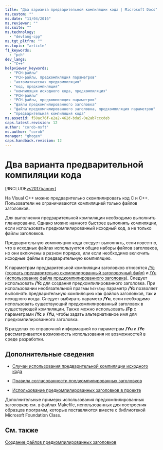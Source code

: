 ```yaml
---
title: "Два варианта предварительной компиляции кода | Microsoft Docs"
ms.custom: ""
ms.date: "11/04/2016"
ms.reviewer: ""
ms.suite: ""
ms.technology: 
  - "devlang-cpp"
ms.tgt_pltfrm: ""
ms.topic: "article"
f1_keywords: 
  - "pch"
dev_langs: 
  - "C++"
helpviewer_keywords: 
  - "PCH-файлы"
  - "PCH-файлы, предкомпиляция параметров"
  - "автоматическая предкомпиляция"
  - "код, предкомпиляция"
  - "компиляция исходного кода, предкомпиляция"
  - "PCH-файлы"
  - "PCH-файлы, предкомпиляция параметров"
  - "файлы предкомпилированного заголовка"
  - "файлы предкомпилированного заголовка, предкомпиляция параметров"
  - "предварительная компиляция кода"
ms.assetid: f50ac76f-e2a2-462d-bda5-0e2ab7cccdeb
caps.latest.revision: 12
author: "corob-msft"
ms.author: "corob"
manager: "ghogen"
caps.handback.revision: 12
---
```

# Два варианта предварительной компиляции кода
[!INCLUDE[vs2017banner](../../assembler/inline/includes/vs2017banner.md)]

На Visual C\+\+ можно предварительно скомпилировать код C и C\+\+. Пользователи не ограничиваются компиляцией только файлов заголовков.  
  
 Для выполнения предварительной компиляции необходимо выполнить планирование. Однако можно намного быстрее выполнять компиляции, если использовать предкомпилированный исходный код, а не только файлы заголовков.  
  
 Предварительную компиляцию кода следует выполнять, если известно, что в исходных файлах используются общие наборы файлов заголовков, но они включены в разном порядке, или если необходимо включить исходные файлы в предварительную компиляцию.  
  
 К параметрам предварительной компиляции заголовков относятся [\/Yc \(создать предварительно скомпилированный заголовочный файл\)](../../build/reference/yc-create-precompiled-header-file.md) и [\/Yu \(использование файла предкомпилированного заголовка\)](../../build/reference/yu-use-precompiled-header-file.md).  Следует использовать **\/Yc** для создания предкомпилированного заголовка.  При использовании необязательной прагмы `hdrstop` параметр **\/Yc** позволяет выполнять предварительную компиляцию как файлов заголовков, так и исходного когда.  Следует выбирать параметр **\/Yu**, если необходимо использовать существующий предкомпилированный заголовок в существующей компиляции.  Также можно использовать **\/Fp** с параметрами **\/Yc** и **\/Yu**, чтобы задать альтернативное имя для предкомпилированного заголовка.  
  
 В разделах со справочной информацией по параметрам **\/Yu** и **\/Yc** рассматривается возможность использования их возможностей в среде разработки.  
  
## Дополнительные сведения  
  
-   [Случаи использования предварительной компиляции исходного кода](../../build/reference/when-to-precompile-source-code.md)  
  
-   [Правила согласованности предкомпилированных заголовков](../../build/reference/precompiled-header-consistency-rules.md)  
  
-   [Использование предкомпилированных заголовков в проекте](../../build/reference/using-precompiled-headers-in-a-project.md)  
  
 Дополнительные примеры использования предкомпилированных заголовков см. в файлах Makefile, использованных для построения образцов программ, которые поставляются вместе с библиотекой Microsoft Foundation Class.  
  
## См. также  
 [Создание файлов предкомпилированных заголовков](../../build/reference/creating-precompiled-header-files.md)